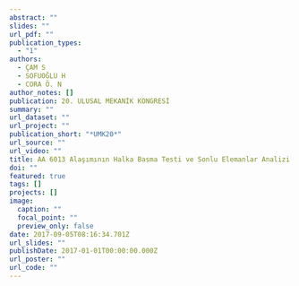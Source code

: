 ```yaml
---
abstract: ""
slides: ""
url_pdf: ""
publication_types:
  - "1"
authors:
  - ÇAM S
  - SOFUOĞLU H
  - CORA Ö. N
author_notes: []
publication: 20. ULUSAL MEKANİK KONGRESİ
summary: ""
url_dataset: ""
url_project: ""
publication_short: "*UMK20*"
url_source: ""
url_video: ""
title: AA 6013 Alaşımının Halka Basma Testi ve Sonlu Elemanlar Analizi
doi: ""
featured: true
tags: []
projects: []
image:
  caption: ""
  focal_point: ""
  preview_only: false
date: 2017-09-05T08:16:34.701Z
url_slides: ""
publishDate: 2017-01-01T00:00:00.000Z
url_poster: ""
url_code: ""
---
```

